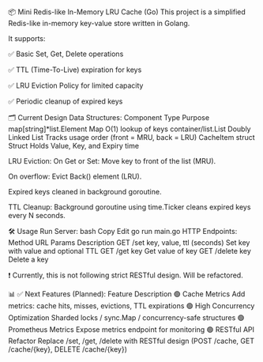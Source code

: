📦 Mini Redis-like In-Memory LRU Cache (Go)
This project is a simplified Redis-like in-memory key-value store written in Golang.

It supports:

✅ Basic Set, Get, Delete operations

✅ TTL (Time-To-Live) expiration for keys

✅ LRU Eviction Policy for limited capacity

✅ Periodic cleanup of expired keys

🗂️ Current Design
Data Structures:
Component	Type	Purpose
map[string]*list.Element	Map	O(1) lookup of keys
container/list.List	Doubly Linked List	Tracks usage order (front = MRU, back = LRU)
CacheItem struct	Struct	Holds Value, Key, and Expiry time

LRU Eviction:
On Get or Set: Move key to front of the list (MRU).

On overflow: Evict Back() element (LRU).

Expired keys cleaned in background goroutine.

TTL Cleanup:
Background goroutine using time.Ticker cleans expired keys every N seconds.

🛠️ Usage
Run Server:
bash
Copy
Edit
go run main.go
HTTP Endpoints:
Method	URL	Params	Description
GET	/set	key, value, ttl (seconds)	Set key with value and optional TTL
GET	/get	key	Get value of key
GET	/delete	key	Delete a key

❗ Currently, this is not following strict RESTful design. Will be refactored.

📊 ✅ Next Features (Planned):
Feature	Description
🟢 Cache Metrics	Add metrics: cache hits, misses, evictions, TTL expirations
🟢 High Concurrency Optimization	Sharded locks / sync.Map / concurrency-safe structures
🟢 Prometheus Metrics	Expose metrics endpoint for monitoring
🟢 RESTful API Refactor	Replace /set, /get, /delete with RESTful design (POST /cache, GET /cache/{key}, DELETE /cache/{key})